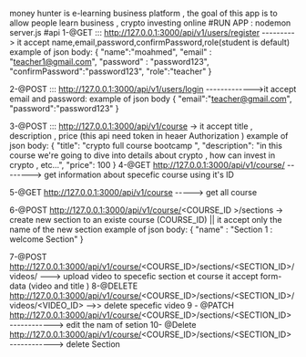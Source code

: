 money hunter is e-learning business platform , the goal of this app is to allow people learn business , crypto investing online 
#RUN APP : 
nodemon server.js
#api
1-@GET ::: http://127.0.0.1:3000/api/v1/users/register  ---------> it accept name,email,password,confirmPassword,role(student is default) 
example of json body:
{   "name":"moahmed",
    "email" : "teacher1@gmail.com",
    "password" : "password123",
    "confirmPassword":"password123",
    "role":"teacher"
}


2-@POST ::: http://127.0.0.1:3000/api/v1/users/login    ------------->it accept email and password:
example of json body
{
    "email":"teacher@gmail.com",
    "password":"password123"
}

3-@POST ::: http://127.0.0.1:3000/api/v1/course      -> it accept title , description , price (this api need token in heaer Authorization )
example of json body:
{
  "title": "crypto full course bootcamp ",
  "description": "in this course we're going to dive into details about crypto , how can invest in crypto , etc...",
  "price": 100
}
4-@GET  http://127.0.0.1:3000/api/v1/course/<ID>  --------> get information about specefic course using it's ID 

5-@GET  http://127.0.0.1:3000/api/v1/course   -----> get all course 

6-@POST  http://127.0.0.1:3000/api/v1/course/<COURSE_ID >/sections   -> create new section to an existe course (COURSE_ID) || it accept only the name of the new section
example of json body:
{
    "name" : "Section 1 : welcome Section"
}

7-@POST http://127.0.0.1:3000/api/v1/course/<COURSE_ID>/sections/<SECTION_ID>/videos/ ---> upload video to specefic section et course it accept form-data (video and title )
8-@DELETE http://127.0.0.1:3000/api/v1/course/<COURSE_ID>/sections/<SECTION_ID>/videos/<VIDEO_ID> -->> delete specefic video
9 - @PATCH http://127.0.0.1:3000/api/v1/course/<COURSE_ID>/sections/<SECTION_ID>   ------------> edit the nam of setion
10- @Delete http://127.0.0.1:3000/api/v1/course/<COURSE_ID>/sections/<SECTION_ID>   ------------> delete Section
